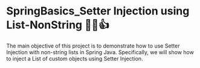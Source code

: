 # SpringBasics_Setter Injection using List-NonString 🍃💉👍
The main objective of this project is to demonstrate how to use Setter Injection with non-string lists in Spring Java. Specifically, we will show how to inject a List of custom objects using Setter Injection.
